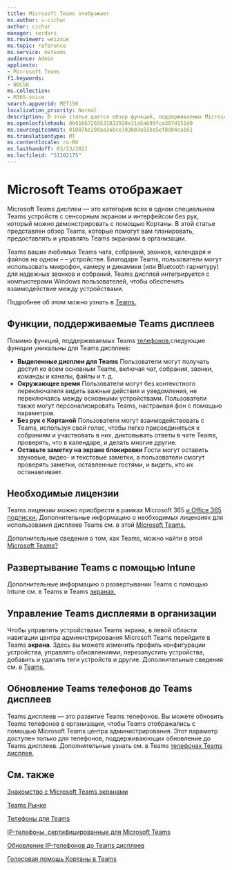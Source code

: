 ```yaml
---
title: Microsoft Teams отображает
ms.author: v-cichur
author: cichur
manager: serdars
ms.reviewer: weizxue
ms.topic: reference
ms.service: msteams
audience: Admin
appliesto:
- Microsoft Teams
f1.keywords:
- NOCSH
ms.collection:
- M365-voice
search.appverid: MET150
localization_priority: Normal
description: В этой статье дается обзор функций, поддерживаемых Microsoft Teams дисплеев.
ms.openlocfilehash: 8b91667265531833920e31a5ab99fca307d151d0
ms.sourcegitcommit: 01087be29daa3abce7d3b03a55ba5ef8db4ca161
ms.translationtype: MT
ms.contentlocale: ru-RU
ms.lasthandoff: 03/23/2021
ms.locfileid: "51102175"
---
```

# <a name="microsoft-teams-displays"></a>Microsoft Teams отображает

Microsoft Teams дисплеи — это категория всех в одном специальном Teams устройств с сенсорным экраном и интерфейсом без рук, который можно демонстрировать с помощью Кортаны. В этой статье представлен обзор Teams, которые помогут вам планировать, предоставлять и управлять Teams экранами в организации.

Teams ваших любимых Teams чата, собраний, звонков, календаря и файлов на одном &ndash; &ndash; устройстве. Благодаря Teams, пользователи могут использовать микрофон, камеру и динамики (или Bluetooth гарнитуру) для надежных звонков и собраний. Teams дисплей интегрируется с компьютерами Windows пользователей, чтобы обеспечить взаимодействие между устройствами.

Подробнее об этом можно узнать в [Teams.](https://support.microsoft.com/office/get-started-with-teams-displays-ff299825-7f13-4528-96c2-1d3437e6d4e6)

## <a name="features-supported-by-teams-displays"></a>Функции, поддерживаемые Teams дисплеев

Помимо функций, поддерживаемых Teams [телефонов,](phones-for-teams.md#features-supported-by-teams-phones)следующие функции уникальны для Teams дисплеев:

- **Выделенные дисплеи для Teams** Пользователи могут получать доступ ко всем основным Teams, включая чат, собрания, звонки, команды и каналы, файлы и т. д.
- **Окружающее время** Пользователи могут без контекстного переключателя видеть важные действия и уведомления, не переключаясь между основными устройствами. Пользователи также могут персонализировать Teams, настраивая фон с помощью параметров.
- **Без рук с Кортаной** Пользователи могут взаимодействовать с Teams, используя свой голос, чтобы легко присоединяться к собраниям и участвовать в них, диктовывать ответы в чате Teams, проверять, что в календаре, и делать многие другие.
- **Оставьте заметку на экране блокировки** Гости могут оставить звуковые, видео- и текстовые заметки, а пользователи смогут проверять заметки, оставленные гостями, и видеть, кто их останавливает.  

## <a name="required-licenses"></a>Необходимые лицензии

Teams лицензии можно приобрести в рамках Microsoft 365 [и Office 365 подписки.](/office365/servicedescriptions/teams-service-description) Дополнительные информацию о необходимых лицензиях для использования дисплеев Teams см. в этой [Microsoft Teams.](https://products.office.com/microsoft-teams/voice-calling)

Дополнительные сведения о том, как Teams, можно найти в этой [Microsoft Teams?](https://support.office.com/article/fc7f1634-abd3-4f26-a597-9df16e4ca65b)

## <a name="deploy-teams-displays-using-intune"></a>Развертывание Teams с помощью Intune

Дополнительные информацию о развертывании Teams с помощью Intune см. в Teams и Teams [экранах.](phones-displays-deploy.md)

## <a name="manage-teams-displays-in-your-organization"></a>Управление Teams дисплеями в организации

Чтобы управлять устройствами Teams экрана, в левой области навигации центра администрирования Microsoft Teams перейдите в Teams **экрана**. Здесь вы можете изменить профиль конфигурации устройства, управлять обновлениями, перезапустить устройства, добавить и удалить теги устройств и другие. Дополнительные сведения см. в [Teams.](device-management.md)

## <a name="upgrade-teams-phones-to-teams-displays"></a>Обновление Teams телефонов до Teams дисплеев

Teams дисплеев — это развитие Teams телефонов. Вы можете обновить Teams телефонов в организации, чтобы Teams отображались с помощью Microsoft Teams центра администрирования. Этот параметр доступен только для телефонов, поддерживаюющих обновление до Teams дисплеев. Дополнительные узнать см. в Teams [телефонах Teams дисплея.](upgrade-phones-to-displays.md)

## <a name="see-also"></a>См. также

[Знакомство с Microsoft Teams экранами](https://techcommunity.microsoft.com/t5/microsoft-teams-blog/introducing-microsoft-teams-displays/ba-p/1505437)

[Teams Рынке](https://office.com/teamsdevices)

[Телефоны для Teams](phones-for-teams.md)

[IP-телефоны, сертифицированные для Microsoft Teams](teams-ip-phones.md)

[Обновление IP-телефонов до Teams дисплеев](upgrade-phones-to-displays.md)

[Голосовая помощь Кортаны в Teams](../cortana-in-teams.md)